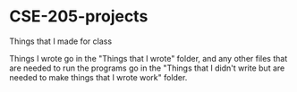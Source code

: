 # CSE-205-projects
Things that I made for class

Things I wrote go in the "Things that I wrote" folder, and any other files that are needed to run the programs 
go in the "Things that I didn't write but are needed to make things that I wrote work" folder.

